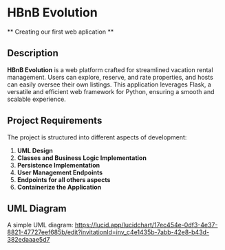 # HBnB Evolution

** Creating our first web aplication **

## Description

**HBnB Evolution** is a web platform crafted for streamlined vacation rental management. Users can explore, reserve, and rate properties, and hosts can easily oversee their own listings. This application leverages Flask, a versatile and efficient web framework for Python, ensuring a smooth and scalable experience.

## Project Requirements

The project is structured into different aspects of development:

1. **UML Design**
2. **Classes and Business Logic Implementation**
3. **Persistence Implementation**
4. **User Management Endpoints**
5. **Endpoints for all others aspects**
6. **Containerize the Application**

## UML Diagram

A simple UML diagram: https://lucid.app/lucidchart/17ec454e-0df3-4e37-8821-47727eef685b/edit?invitationId=inv_c4e1435b-7abb-42e8-b43d-382edaaae5d7
